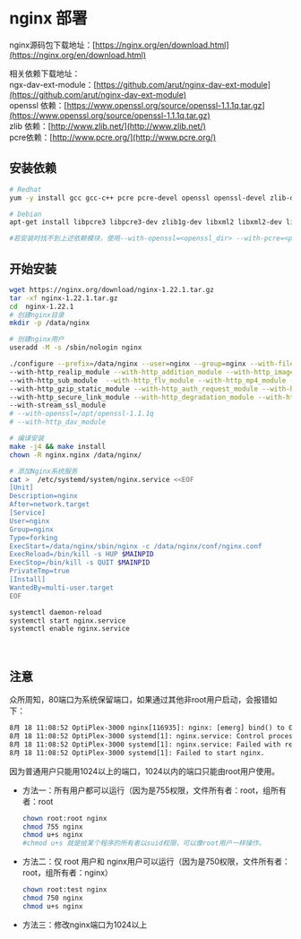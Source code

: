 # nginx 部署

nginx源码包下载地址：[https://nginx.org/en/download.html](https://nginx.org/en/download.html)

相关依赖下载地址：  
ngx-dav-ext-module：[https://github.com/arut/nginx-dav-ext-module](https://github.com/arut/nginx-dav-ext-module)  
openssl 依赖：[https://www.openssl.org/source/openssl-1.1.1q.tar.gz](https://www.openssl.org/source/openssl-1.1.1q.tar.gz)  
zlib 依赖：[http://www.zlib.net/](http://www.zlib.net/)  
pcre依赖：[http://www.pcre.org/](http://www.pcre.org/)

## 安装依赖

```bash
# Redhat
yum -y install gcc gcc-c++ pcre pcre-devel openssl openssl-devel zlib-devel  automake   libxml2-dev libxslt-devel  gd-devel perl-devel perl-ExtUtils-Embed GeoIP GeoIP-devel GeoIP-data

# Debian
apt-get install libpcre3 libpcre3-dev zlib1g-dev libxml2 libxml2-dev libxslt-dev libgd-dev libgeoip-dev

#若安装时找不到上述依赖模块，使用--with-openssl=<openssl_dir> --with-pcre=<pcre_dir> --with-zlib=<zlib_dir>
```

## 开始安装

```bash
wget https://nginx.org/download/nginx-1.22.1.tar.gz
tar -xf nginx-1.22.1.tar.gz
cd  nginx-1.22.1
# 创建nginx目录
mkdir -p /data/nginx

# 创建nginx用户
useradd -M -s /sbin/nologin nginx

./configure --prefix=/data/nginx --user=nginx --group=nginx --with-file-aio --with-http_ssl_module \
--with-http_realip_module --with-http_addition_module --with-http_image_filter_module --with-http_geoip_module \
--with-http_sub_module  --with-http_flv_module --with-http_mp4_module --with-http_gunzip_module \
--with-http_gzip_static_module --with-http_auth_request_module --with-http_random_index_module \
--with-http_secure_link_module --with-http_degradation_module --with-http_stub_status_module --with-stream \
--with-stream_ssl_module 
# --with-openssl=/opt/openssl-1.1.1q
# --with-http_dav_module

# 编译安装
make -j4 && make install
chown -R nginx.nginx /data/nginx/

# 添加Nginx系统服务
cat >  /etc/systemd/system/nginx.service <<EOF
[Unit]
Description=nginx
After=network.target
[Service]
User=nginx
Group=nginx
Type=forking
ExecStart=/data/nginx/sbin/nginx -c /data/nginx/conf/nginx.conf
ExecReload=/bin/kill -s HUP $MAINPID
ExecStop=/bin/kill -s QUIT $MAINPID
PrivateTmp=true
[Install]
WantedBy=multi-user.target
EOF

systemctl daemon-reload
systemctl start nginx.service
systemctl enable nginx.service
```

‍

## 注意

众所周知，80端口为系统保留端口，如果通过其他非root用户启动，会报错如下：

```xml
8月 18 11:08:52 OptiPlex-3000 nginx[116935]: nginx: [emerg] bind() to 0.0.0.0:80 failed (13: Permission denied)
8月 18 11:08:52 OptiPlex-3000 systemd[1]: nginx.service: Control process exited, code=exited, status=1/FAILURE
8月 18 11:08:52 OptiPlex-3000 systemd[1]: nginx.service: Failed with result 'exit-code'.
8月 18 11:08:52 OptiPlex-3000 systemd[1]: Failed to start nginx.
```

<span data-type="text" style="background-color: var(--b3-font-background8);">因为普通用户只能用1024以上的端口，1024以内的端口只能由root用户使用。</span>

- 方法一：所有用户都可以运行（因为是755权限，文件所有者：root，组所有者：root

  ```bash
  chown root:root nginx
  chmod 755 nginx
  chmod u+s nginx
  #chmod u+s 就是给某个程序的所有者以suid权限，可以像root用户一样操作。
  ```

- 方法二：仅 root 用户和 nginx用户可以运行（因为是750权限，文件所有者：root，组所有者：nginx）

  ```bash
  chown root:test nginx
  chmod 750 nginx
  chmod u+s nginx
  ```

- 方法三：修改nginx端口为1024以上

‍
